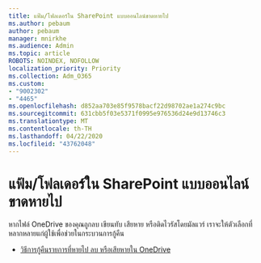 ```yaml
---
title: แฟ้ม/โฟลเดอร์ใน SharePoint แบบออนไลน์ขาดหายไป
ms.author: pebaum
author: pebaum
manager: mnirkhe
ms.audience: Admin
ms.topic: article
ROBOTS: NOINDEX, NOFOLLOW
localization_priority: Priority
ms.collection: Adm_O365
ms.custom:
- "9002302"
- "4465"
ms.openlocfilehash: d852aa703e85f9578bacf22d98702ae1a274c9bc
ms.sourcegitcommit: 631cbb5f03e5371f0995e976536d24e9d13746c3
ms.translationtype: MT
ms.contentlocale: th-TH
ms.lasthandoff: 04/22/2020
ms.locfileid: "43762048"
---
```

# <a name="missing-filesfolders-in-sharepoint-online"></a>แฟ้ม/โฟลเดอร์ใน SharePoint แบบออนไลน์ขาดหายไป

หากไฟล์ OneDrive ของคุณถูกลบ เขียนทับ เสียหาย หรือติดไวรัสโดยมัลแวร์ เราจะให้ตัวเลือกที่หลากหลายแก่ผู้ใช้เพื่อช่วยในกระบวนการกู้คืน

- [วิธีการกู้คืนรายการที่หายไป ลบ หรือเสียหายใน OneDrive](https://go.microsoft.com/fwlink/?linkid=2125166)
